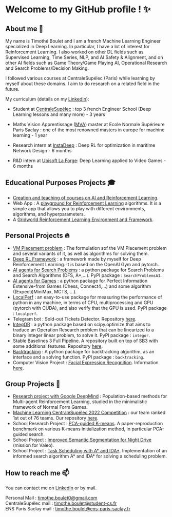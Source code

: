 # Welcome to my GitHub profile ! ✨

## About me 🙂

My name is Timothé Boulet and I am a french Machine Learning Engineer specialized in Deep Learning. In particular, I have a lot of interest for Reinforcement Learning. I also worked on other DL fields such as Supervised Learning, Time Series, NLP, and AI Safety & Alignment, and on other AI fields such as Game Theory/Game Playing AI, Operational Research and Search Problems/Decision Making.

I followed various courses at CentraleSupélec (Paris) while learning by myself about these domains. I aim to do research on a related field in the future.

My curriculum (details on my [LinkedIn](https://www.linkedin.com/in/tboulet)):
- Student at [CentraleSupélec](https://www.centralesupelec.fr/) : top 3 french Engineer School (Deep Learning lessons and many more) - 3 years

- Maths Vision Apprentissage ([MVA](https://www.master-mva.com/)) master at Ecole Normale Supérieure Paris Saclay : one of the most renowned masters in europe for machine learning - 1 year

- Research intern at [InstaDeep](https://www.instadeep.com/) : Deep RL for optimization in maritime Network Design - 6 months

- R&D intern at [Ubisoft La Forge](https://www.ubisoft.com/fr-fr/studio/laforge): Deep Learning applied to Video Games - 6 months

## Educational Purposes Projects 🎓

- [Creation and teaching of courses on AI and Reinforcement Learning](https://github.com/tboulet/Formation-Reinforcement-Learning).
- Web App : A [playground for Reinforcement Learning](https://share.streamlit.io/tboulet/formation-reinforcement-learning/main/app.py) algorithms. It is a simple app that allows you to play with different environments, algorithms, and hyperparameters.
- A [Gridworld Reinforcement Learning Environment and Framework](https://github.com/tboulet/gridworld_rl).

## Personal Projects 🔥

- [VM Placement problem](https://github.com/tboulet/Operational-Research) : The formulation sof the VM Placement problem and several variants of it, as well as algorithms for solving them.
- [Deep RL Framework](https://github.com/tboulet/Deep-RL-Framework) : a framework made by myself for Deep Reinforcement Learning. It is based on the OpenAI Gym and pytorch.
- [AI agents for Search Problems](https://github.com/tboulet/AI-Agents-for-Search-Problems) : a python package for Search Problems and Search Algorithms (DFS, A*,...). PyPI package : ``SearchProblemsAI``.
- [AI agents for Games](https://github.com/tboulet/AI-Agents-for-Games) : a python package for Perfect Information Extensive-from Games (Chess, Connect4,...) and some algorithm ((Expecti)MiniMax, MCTS, ...).
- [LocalPerf](https://github.com/tboulet/Local-Python-Performance) : an easy-to-use package for measuring the performance of python in any machine, in terms of CPU, multiprocessing and GPU (pytorch with CUDA), and also verify that the GPU is used. PyPI package : ``localperf``.
- Telegram bot : Sold-out Tickets Detector. Repository [here](https://github.com/tboulet/Sold-out-Tickets-Detector).
- [IntegOR](https://github.com/tboulet/IntegOR) : a python package based on scipy.optimize that aims to traduce an Operation Research problem that can be linearized to a binary integer linear problem, to solve it. PyPI package : ``integor``.
- Stable Baselines 3 Full Pipeline. A repository built on top of SB3 with some additional features. Repository [here](https://github.com/tboulet/StableBaselines3FullPipeline).
- [Backtracking](https://github.com/tboulet/backtracking_algorithm) : A python package for backtracking algorithm, as an interface and a solving function. PyPI package : ``backtracking``.
- Computer Vision Project : [Facial Expression Recognition](https://github.com/tboulet/Face-Expression-Recognition). Information [here](https://www.hubia.org/post/facial-expression-recognition-algorithm).

## Group Projects 👯

- [Research project with Google DeepMind](https://github.com/tboulet/Algorithms-for-Normal-Form-Games) : Population-based methods for Multi-agent Reinforcement Learning, studied in the minimalistic framework of Normal Form Games.
- [Machine Learning CentraleSupélec 2022 Competition](https://www.kaggle.com/competitions/centralesypelec-ml2022-course) : our team ranked 1st out of 76 teams. Our repository [here](https://github.com/tboulet/ML-Competition).
- School Research Project : [PCA-guided K-means](https://github.com/tboulet/PCA-guided-K-means). A paper-reproduction benchmark on various K-means initialization method, in particular PCA-guided search.
- School Project : [Improved Semantic Segmentation for Night Drive](https://github.com/tboulet/Improved-Semantic-Segmentation-for-Night-Drive) (mission for Valeo).
- School Project : [Task Scheduling with A* and IDA*](https://github.com/tboulet/task-scheduling). Implementation of an informed search algorithm A* and IDA* for solving a scheduling problem.

## How to reach me 📫

You can contact me on [LinkedIn](https://www.linkedin.com/in/tboulet) or by mail.

Personal Mail : timothe.boulet0@gmail.com <br>
CentraleSupélec mail : timothe.boulet@student-cs.fr <br>
ENS Paris Saclay mail : timothe.boulet@ens-paris-saclay.fr <br>
